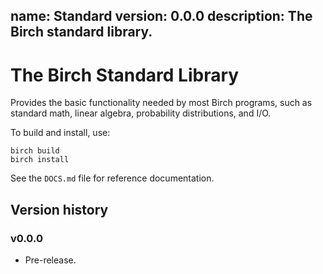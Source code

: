 name: Standard
version: 0.0.0
description: The Birch standard library.
---

# The Birch Standard Library

Provides the basic functionality needed by most Birch programs, such as standard math, linear algebra, probability distributions, and I/O.

To build and install, use:

    birch build
    birch install

See the `DOCS.md` file for reference documentation.


## Version history

### v0.0.0

* Pre-release.
